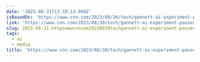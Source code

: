 ```yaml
---
date: '2023-08-31T13:19:13.000Z'
isBasedOn: 'https://www.cnn.com/2023/08/30/tech/gannett-ai-experiment-paused/'
link: 'https://www.cnn.com/2023/08/30/tech/gannett-ai-experiment-paused/'
slug: 2023-08-31-httpswwwcnncom20230830techgannett-ai-experiment-paused
tags:
  - ai
  - media
title: 'https://www.cnn.com/2023/08/30/tech/gannett-ai-experiment-paused/'
---
```


